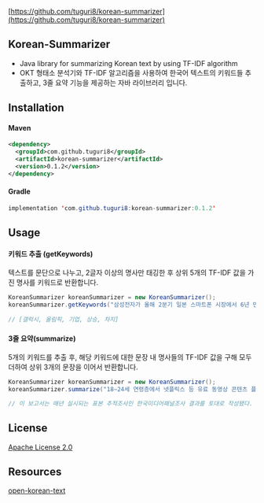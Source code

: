 [https://github.com/tuguri8/korean-summarizer](https://github.com/tuguri8/korean-summarizer)

## Korean-Summarizer

- Java library for summarizing Korean text by using TF-IDF algorithm
- OKT 형태소 분석기와 TF-IDF 알고리즘을 사용하여 한국어 텍스트의 키워드들 추출하고, 3줄 요약 기능을 제공하는 자바 라이브러리 입니다.

## Installation

#### Maven

```xml
<dependency>
  <groupId>com.github.tuguri8</groupId>
  <artifactId>korean-summarizer</artifactId>
  <version>0.1.2</version>
</dependency>
```

#### Gradle

```java
implementation 'com.github.tuguri8:korean-summarizer:0.1.2'
```

## Usage

#### **키워드 추출** (getKeywords)

텍스트를 문단으로 나누고, 2글자 이상의 명사만 태깅한 후 상위 5개의 TF-IDF 값을 가진 명사를 키워드로 반환합니다.

```java
KoreanSummarizer koreanSummarizer = new KoreanSummarizer();
koreanSummarizer.getKeywords("삼성전자가 올해 2분기 일본 스마트폰 시장에서 6년 만에 가장 높은 점유율을 기록한 것으로 나타났다. 상반기 출시한 프리미엄 스마트폰 '갤럭시S10'의 인기를 누린 영향으로 분석된다....")
    
// [갤럭시, 올림픽, 기업, 상승, 차지]
```

#### **3줄 요약(summarize)**

5개의 키워드를 추출 후, 해당 키워드에 대한 문장 내 명사들의 TF-IDF 값을 구해 모두 더하여 상위 3개의 문장을 이어서 반환합니다.

```java
KoreanSummarizer koreanSummarizer = new KoreanSummarizer();
koreanSummarizer.summarize("18∼24세 연령층에서 넷플릭스 등 유료 동영상 콘텐츠 플랫폼을 가장 많이 이용하는 것으로 나타났다.심동녁 정보통신정책연구원 부연구위원은 26일 '디지털 콘텐츠 이용현황 : 유료 서비스 이용자를 중심으로' 보고서에서 2018년 디지털 콘텐츠 유료서비스 이용비율이 가장 높은 연령층은 18∼24세(34.5%)였다고 밝혔다....")

// 이 보고서는 매년 실시되는 표본 추적조사인 한국미디어패널조사 결과를 토대로 작성됐다. 18∼24세 연령층에서 넷플릭스 등 유료 동영상 콘텐츠 플랫폼을 가장 많이 이용하는 것으로 나타났다. 콘텐츠 유형별로 보면 음악 서비스 이용비율이 18.4%로 가장 높게 나타났으며, 게임(15.4%), 신문·잡지·책(15.3%), 동영상·영화(15.1%), TV방송(8.4%), 교육동영상(5.5%) 등이었다.
```

## License

[Apache License 2.0](./LICENSE)

## Resources

[open-korean-text](<https://github.com/open-korean-text/open-korean-text>)
